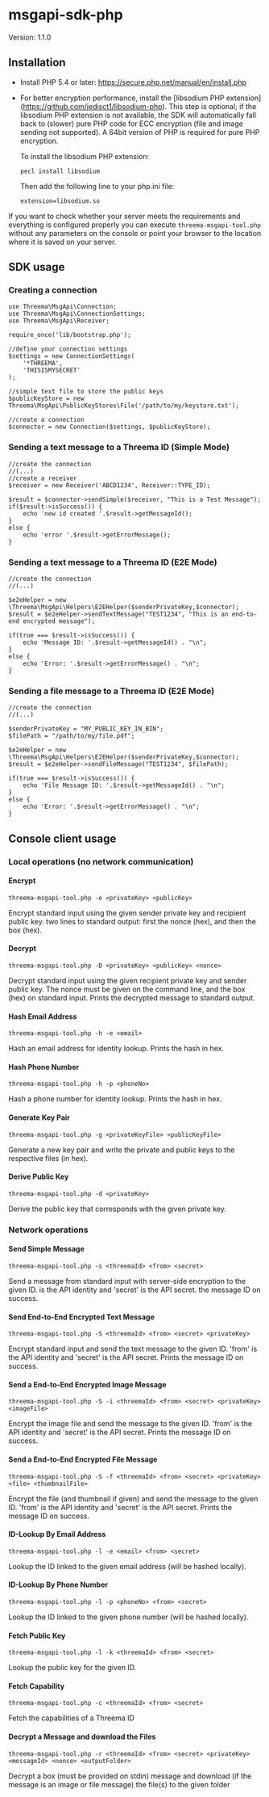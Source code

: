# msgapi-sdk-php
Version: 1.1.0

## Installation

- Install PHP 5.4 or later: https://secure.php.net/manual/en/install.php
- For better encryption performance, install the [libsodium PHP extension] (https://github.com/jedisct1/libsodium-php).
  This step is optional; if the libsodium PHP extension is not available,
  the SDK will automatically fall back to (slower) pure PHP code for ECC encryption (file and image sending not supported).
  A 64bit version of PHP is required for pure PHP encryption.

  To install the libsodium PHP extension:

	  pecl install libsodium

  Then add the following line to your php.ini file:

	  extension=libsodium.so

If you want to check whether your server meets the requirements and everything is configured properly you can execute ```threema-msgapi-tool.php``` without any parameters on the console or point your browser to the location where it is saved on your server.

## SDK usage
### Creating a connection

	use Threema\MsgApi\Connection;
	use Threema\MsgApi\ConnectionSettings;
	use Threema\MsgApi\Receiver;

	require_once('lib/bootstrap.php');

	//define your connection settings
	$settings = new ConnectionSettings(
		'*THREEMA',
		'THISISMYSECRET'
	);

	//simple text file to store the public keys
	$publicKeyStore = new Threema\MsgApi\PublicKeyStores\File('/path/to/my/keystore.txt');

	//create a connection
	$connector = new Connection($settings, $publicKeyStore);

### Sending a text message to a Threema ID (Simple Mode)

	//create the connection
	//(...)
	//create a receiver
	$receiver = new Receiver('ABCD1234', Receiver::TYPE_ID);

	$result = $connector->sendSimple($receiver, "This is a Test Message");
	if($result->isSuccess()) {
		echo 'new id created '.$result->getMessageId();
	}
	else {
		echo 'error '.$result->getErrorMessage();
	}

### Sending a text message to a Threema ID (E2E Mode)

	//create the connection
	//(...)

	$e2eHelper = new \Threema\MsgApi\Helpers\E2EHelper($senderPrivateKey,$connector);
	$result = $e2eHelper->sendTextMessage("TEST1234", "This is an end-to-end encrypted message");

	if(true === $result->isSuccess()) {
		echo 'Message ID: '.$result->getMessageId() . "\n";
	}
	else {
		echo 'Error: '.$result->getErrorMessage() . "\n";
	}

### Sending a file message to a Threema ID (E2E Mode)

	//create the connection
	//(...)

	$senderPrivateKey = "MY_PUBLIC_KEY_IN_BIN";
	$filePath = "/path/to/my/file.pdf";

	$e2eHelper = new \Threema\MsgApi\Helpers\E2EHelper($senderPrivateKey,$connector);
	$result = $e2eHelper->sendFileMessage("TEST1234", $filePath);

	if(true === $result->isSuccess()) {
		echo 'File Message ID: '.$result->getMessageId() . "\n";
	}
	else {
		echo 'Error: '.$result->getErrorMessage() . "\n";
	}

## Console client usage
### Local operations (no network communication)
#### Encrypt
	threema-msgapi-tool.php -e <privateKey> <publicKey>
Encrypt standard input using the given sender private key and recipient public key. two lines to standard output: first the nonce (hex), and then the box (hex).

#### Decrypt
	threema-msgapi-tool.php -D <privateKey> <publicKey> <nonce>
Decrypt standard input using the given recipient private key and sender public key. The nonce must be given on the command line, and the box (hex) on standard input. Prints the decrypted message to standard output.

#### Hash Email Address
	threema-msgapi-tool.php -h -e <email>
Hash an email address for identity lookup. Prints the hash in hex.

#### Hash Phone Number
	threema-msgapi-tool.php -h -p <phoneNo>
Hash a phone number for identity lookup. Prints the hash in hex.

#### Generate Key Pair
	threema-msgapi-tool.php -g <privateKeyFile> <publicKeyFile>
Generate a new key pair and write the private and public keys to the respective files (in hex).

#### Derive Public Key
	threema-msgapi-tool.php -d <privateKey>
Derive the public key that corresponds with the given private key.

### Network operations
#### Send Simple Message
	threema-msgapi-tool.php -s <threemaId> <from> <secret>
Send a message from standard input with server-side encryption to the given ID. is the API identity and 'secret' is the API secret. the message ID on success.

#### Send End-to-End Encrypted Text Message
	threema-msgapi-tool.php -S <threemaId> <from> <secret> <privateKey>
Encrypt standard input and send the text message to the given ID. 'from' is the API identity and 'secret' is the API secret. Prints the message ID on success.

#### Send a End-to-End Encrypted Image Message
	threema-msgapi-tool.php -S -i <threemaId> <from> <secret> <privateKey> <imageFile>
Encrypt the image file and send the message to the given ID. 'from' is the API identity and 'secret' is the API secret. Prints the message ID on success.

#### Send a End-to-End Encrypted File Message
	threema-msgapi-tool.php -S -f <threemaId> <from> <secret> <privateKey> <file> <thumbnailFile>
Encrypt the file (and thumbnail if given) and send the message to the given ID. 'from' is the API identity and 'secret' is the API secret. Prints the message ID on success.

#### ID-Lookup By Email Address
	threema-msgapi-tool.php -l -e <email> <from> <secret>
Lookup the ID linked to the given email address (will be hashed locally).

#### ID-Lookup By Phone Number
	threema-msgapi-tool.php -l -p <phoneNo> <from> <secret>
Lookup the ID linked to the given phone number (will be hashed locally).

#### Fetch Public Key
	threema-msgapi-tool.php -l -k <threemaId> <from> <secret>
Lookup the public key for the given ID.

#### Fetch Capability
	threema-msgapi-tool.php -c <threemaId> <from> <secret>
Fetch the capabilities of a Threema ID

#### Decrypt a Message and download the Files
	threema-msgapi-tool.php -r <threemaId> <from> <secret> <privateKey> <messageId> <nonce> <outputFolder>
Decrypt a box (must be provided on stdin) message and download (if the message is an image or file message) the file(s) to the given <outputFolder> folder
